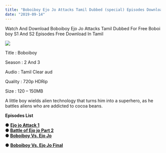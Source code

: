 ```yaml
---
title: "Boboiboy Ejo Jo Attacks Tamil Dubbed (special) Episodes Download"
date: "2019-09-14"
---
```


Watch And Download Boboiboy Ejo Jo Attacks Tamil Dubbed For Free Boboi boy S1 And S2 Episodes Free Download In Tamil

[![](https://1.bp.blogspot.com/-78bT7MUq6iU/XXsBLnDuriI/AAAAAAAACJo/SK0DGL83v2cptySt8AeAr2s8fb19flLtQCLcBGAsYHQ/s320/tk{9560a35704a61d56b1c5bb169ad4626925aff5012047a8ffb6d720526964f1e1}2Bbobo.jpg)](https://1.bp.blogspot.com/-78bT7MUq6iU/XXsBLnDuriI/AAAAAAAACJo/SK0DGL83v2cptySt8AeAr2s8fb19flLtQCLcBGAsYHQ/s1600/tk{9560a35704a61d56b1c5bb169ad4626925aff5012047a8ffb6d720526964f1e1}2Bbobo.jpg)

Title : Boboiboy

Season : 2 And 3

Audio : Tamil Clear aud

Quality : 720p HDRip

Size : 120 – 150MB

A little boy wields alien technology that turns him into a superhero, as he battles aliens who are addicted to cocoa beans.

**Episodes List** 

● **[Ejo jo Attack 1](https://toonpirates.xyz/index.php?/forums/topic/403-boboiboy-s02-e12-battle-of-ejo-jo-in-tamil-720p-hdrip-clear-tamil-aud-x264-avc-140mb/)**  
**● [Battle of Ejo jo Part 2](https://toonpirates.xyz/index.php?/forums/topic/404-boboiboy-s02-e13-bettle-of-ejo-jo-part-2-in-tamil-720p-hdrip-clear-tamil-aud-x264-avc-140mb-~-first-on-net-~/)**  
**● [Boboiboy Vs. Ejo Jo](https://toonpirates.xyz/index.php?/forums/topic/405-boboiboy-s03-e01-boboiboy-vs-ejo-jo-in-tamil-720p-hdrip-clear-tamil-aud-x264-avc-180mb-~-first-on-net-~/)**

● **[Boboiboy Vs. Ejo Jo Final](https://toonpirates.xyz/index.php?/forums/topic/409-boboiboy-s03-e02-boboiboy-vs-ejo-jo-final-in-tamil-720p-hdrip-clear-tamil-aud-x264-avc-160mb-~-first-on-net-~/)**
